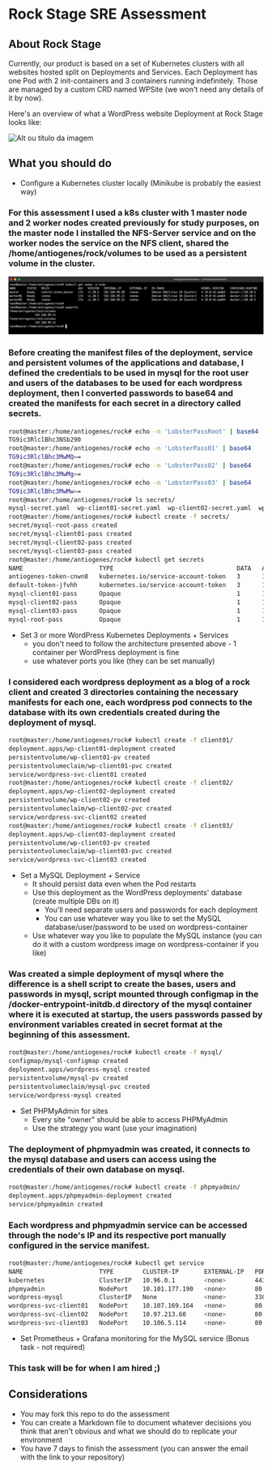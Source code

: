 # Rock Stage SRE Assessment

## About Rock Stage

Currently, our product is based on a set of Kubernetes clusters with all websites hosted split on Deployments and Services. Each Deployment has one Pod with 2 init-containers and 3 containers running indefinitely. Those are managed by a custom CRD named WPSite (we won't need any details of it by now).

Here's an overview of what a WordPress website Deployment at Rock Stage looks like: 

![Alt ou título da imagem](./diagram.png)

## What you should do

- Configure a Kubernetes cluster locally (Minikube is probably the easiest way)

### For this assessment I used a k8s cluster with 1 master node and 2 worker nodes created previously for study purposes, on the master node I installed the NFS-Server service and on the worker nodes the service on the NFS client, shared the /home/antiogenes/rock/volumes to be used as a persistent volume in the cluster.

![Alt ou título da imagem](./clusterandnfs.png)

### Before creating the manifest files of the deployment, service and persistent volumes of the applications and database, I defined the credentials to be used in mysql for the root user and users of the databases to be used for each wordpress deployment, then I converted passwords to base64 and created the manifests for each secret in a directory called secrets.

```bash
root@master:/home/antiogenes/rock# echo -n 'LobsterPassRoot' | base64
TG9ic3RlclBhc3NSb290
root@master:/home/antiogenes/rock# echo -n 'LobsterPass01' | base64
TG9ic3RlclBhc3MwMQ==
root@master:/home/antiogenes/rock# echo -n 'LobsterPass02' | base64
TG9ic3RlclBhc3MwMg==
root@master:/home/antiogenes/rock# echo -n 'LobsterPass03' | base64
TG9ic3RlclBhc3MwMw==
root@master:/home/antiogenes/rock# ls secrets/
mysql-secret.yaml  wp-client01-secret.yaml  wp-client02-secret.yaml  wp-client03-secret.yaml
root@master:/home/antiogenes/rock# kubectl create -f secrets/
secret/mysql-root-pass created
secret/mysql-client01-pass created
secret/mysql-client02-pass created
secret/mysql-client03-pass created
root@master:/home/antiogenes/rock# kubectl get secrets
NAME                     TYPE                                  DATA   AGE
antiogenes-token-cnwn8   kubernetes.io/service-account-token   3      10d
default-token-jfvhh      kubernetes.io/service-account-token   3      18d
mysql-client01-pass      Opaque                                1      12s
mysql-client02-pass      Opaque                                1      12s
mysql-client03-pass      Opaque                                1      12s
mysql-root-pass          Opaque                                1      12s
```

- Set 3 or more WordPress Kubernetes Deployments + Services
  - you don't need to follow the architecture presented above - 1 container per WordPress deployment is fine
  - use whatever ports you like (they can be set manually)

### I considered each wordpress deployment as a blog of a rock client and created 3 directories containing the necessary manifests for each one, each wordpress pod connects to the database with its own credentials created during the deployment of mysql.

```bash
root@master:/home/antiogenes/rock# kubectl create -f client01/
deployment.apps/wp-client01-deployment created
persistentvolume/wp-client01-pv created
persistentvolumeclaim/wp-client01-pvc created
service/wordpress-svc-client01 created
root@master:/home/antiogenes/rock# kubectl create -f client02/
deployment.apps/wp-client02-deployment created
persistentvolume/wp-client02-pv created
persistentvolumeclaim/wp-client02-pvc created
service/wordpress-svc-client02 created
root@master:/home/antiogenes/rock# kubectl create -f client03/
deployment.apps/wp-client03-deployment created
persistentvolume/wp-client03-pv created
persistentvolumeclaim/wp-client03-pvc created
service/wordpress-svc-client03 created

```

- Set a MySQL Deployment + Service
  - It should persist data even when the Pod restarts
  - Use this deployment as the WordPress deployments' database (create multiple DBs on it)
    - You'll need separate users and passwords for each deployment
    - You can use whatever way you like to set the MySQL database/user/password to be used on wordpress-container
  - Use whatever way you like to populate the MySQL instance (you can do it with a custom wordpress image on wordpress-container if you like)

### Was created a simple deployment of mysql where the difference is a shell script to create the bases, users and passwords in mysql, script mounted through configmap in the /docker-entrypoint-initdb.d directory of the mysql container where it is executed at startup, the users passwords passed by environment variables created in secret format at the beginning of this assessment.

```bash
root@master:/home/antiogenes/rock# kubectl create -f mysql/
configmap/mysql-configmap created
deployment.apps/wordpress-mysql created
persistentvolume/mysql-pv created
persistentvolumeclaim/mysql-pvc created
service/wordpress-mysql created
```

- Set PHPMyAdmin for sites
  - Every site "owner" should be able to access PHPMyAdmin
  - Use the strategy you want (use your imagination)

### The deployment of phpmyadmin was created, it connects to the mysql database and users can access using the credentials of their own database on mysql.

```bash
root@master:/home/antiogenes/rock# kubectl create -f phpmyadmin/
deployment.apps/phpmyadmin-deployment created
service/phpmyadmin created
```

### Each wordpress and phpmyadmin service can be accessed through the node's IP and its respective port manually configured in the service manifest. 

```bash
root@master:/home/antiogenes/rock# kubectl get service
NAME                     TYPE        CLUSTER-IP       EXTERNAL-IP   PORT(S)        AGE
kubernetes               ClusterIP   10.96.0.1        <none>        443/TCP        18d
phpmyadmin               NodePort    10.101.177.190   <none>        80:32101/TCP   33m
wordpress-mysql          ClusterIP   None             <none>        3306/TCP       36m
wordpress-svc-client01   NodePort    10.107.169.164   <none>        80:32001/TCP   41m
wordpress-svc-client02   NodePort    10.97.213.60     <none>        80:32002/TCP   41m
wordpress-svc-client03   NodePort    10.106.5.114     <none>        80:32003/TCP   40m
```

- Set Prometheus + Grafana monitoring for the MySQL service (Bonus task - not required)

### This task will be for when I am hired ;) 

## Considerations

- You may fork this repo to do the assessment
- You can create a Markdown file to document whatever decisions you think that aren't obvious and what we should do to replicate your environment
- You have 7 days to finish the assessment (you can answer the email with the link to your repository)
